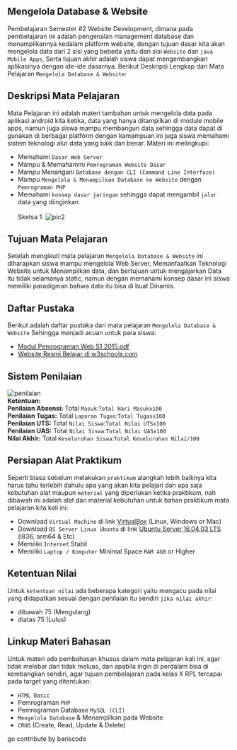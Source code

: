 ## **Mengelola Database & Website**
Pembelajaran Semester #2 Website Development, dimana pada pembelajaran ini adalah pengenalan management database dan menampilkannya kedalam  platform  website, dengan tujuan dasar kita akan mengelola data dari 2 sisi yang bebeda yaitu dari sisi `Website` dan `java Mobile Apps`, Serta tujuan akhir adalah siswa dapat mengembangkan aplikasinya dengan ide-ide dasarnya. Berikut Deskripsi Lengkap dari Mata Pelajaran `Mengelola Database & Website`:

## **Deskripsi Mata Pelajaran**
Mata Pelajaran ini adalah materi tambahan untuk mengelola data pada aplikasi android kita ketika, data yang hanya ditampilkan di module mobile apps, namun juga siswa mampu membangun data sehingga data dapat di gunakan di berbagai platform dengan kamampuan ini juga siswa memahami sistem teknologi alur data yang baik dan benar. Materi ini melingkupi:<br>
- Memahami `Dasar Web Server`<br>
- Mampu & Memahammi `Pemrograman Website Dasar`<br>
- Mampu Menangani `Database dengan CLI (Command Line Interface)`<br>
- Mampu `Mengelola & Menampilkan Database ke Website` dengan `Pemrograman PHP`<br>
- Memahami `konsep dasar jaringan` sehingga dapat mengambil `jalur` data yang diinginkan<br><br>
Sketsa 1:
![pic2](https://github.com/septiyadii/Course-of-Website/blob/master/img/pic2.png)

## **Tujuan Mata Pelajaran**
Setelah mengikuti mata pelajaran `Mengelola Database & Website` ini diharapkan siswa mampu mengelola Web Server, Memanfaatkan Teknologi Website untuk Menampilkan data, dan bertujuan untuk mengajarkan Data itu tidak selamanya static, namun dengan memahami konsep dasar ini siswa memiliki paradigman bahwa data itu bisa di buat Dinamis.

## **Daftar Pustaka**
Berikut adalah daftar pustaka dari mata pelajaran `Mengelola Database & Website` Sehingga menjadi acuan untuk para siswa:<br>
- [Modul Pemrograman Web S1 2015.pdf](https://github.com/septiyadii/Course-of-Website/blob/master/pustaka/Modul%20Pemrograman%20Web%20S1%202015.pdf)<br>
- [Website Resmi Belajar di w3schools.com](https://www.w3schools.com/html/default.asp)
        
## **Sistem Penilaian**
![penilaian](https://github.com/septiyadii/Course-of-Website/blob/master/img/penilaian.png)<br>
**Ketentuan:**<br>
**Penilaian Absensi:** Total `Masuk`:`Total Hari Masukx100`<br>
**Penilaian Tugas:** Total `Laporan Tugas`:`Total Tugasx100`<br>
**Penilaian UTS:** Total `Nilai Siswa`:`Total Nilai UTSx100`<br>
**Penilaian UAS:** Total `Nilai Siswa`:`Total Nilai UASx100`<br>
**Nilai Akhir:** Total `Keseluruhan Siswa`:`Total Keseluruhan Nilai/100`

## **Persiapan Alat Praktikum**
Seperti biasa sebelum melakukan `praktikum` alangkah lebih baiknya kita harus tahu terlebih dahulu apa yang akan kita pelajari dan apa saja kebutuhan alat maupun `material` yang diperlukan ketika praktikum, nah dibawah ini adalah alat dan material kebutuhan untuk bahan praktikum mata pelajaran kita kali ini: <br>
- Download `Virtual Machine` di link [VirtualBox](https://www.virtualbox.org/wiki/Downloads) (Linux, Windows or Mac)<br>
- Download `OS Server Linux Ubuntu` di link [Ubuntu Server 16.04.03 LTS](https://www.ubuntu.com/download/server) (i836, arm64 & Etc)<br>
- Memiliki `Internet` Stabil <br>
- Memiliki `Laptop / Komputer` Minimal Space `RAM 4GB` or Higher <br>

## **Ketentuan Nilai**
Untuk `ketentuan nilai` ada beberapa kategori yaitu mengacu pada nilai yang didapatkan sesuai dengan penilaian itu sendiri `jika nilai akhir`:<br>
- dibawah 75 (Mengulang)
- diatas 75 (Lulus)

## **Linkup Materi Bahasan**
Untuk materi ada pembahasan khusus dalam mata pelajaran kali ini, agar tidak melebar dan tidak meluas, dan apabila ingin di perdalam bisa di kembangkan sendiri, agar tujuan pembelajaran pada kelas X RPL tercapai pada target yang ditentukan:
- `HTML Basic`
- Pemrograman `PHP`
- Pemrograman Database `MySQL (CLI)`
- `Mengelola Database` & Menampilkan pada Website
- `CRUD` (Create, Read, Update & Delete)

go contribute by bariscode
